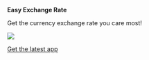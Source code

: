 **Easy Exchange Rate**

Get the currency exchange rate you care most!


![](https://github.com/shanwu/shanwu_app_store/releases/download/v1.0/guide.gif)

[Get the latest app](https://github.com/shanwu/shanwu_app_store/releases/download/v1.0/app_release_1.apk)
